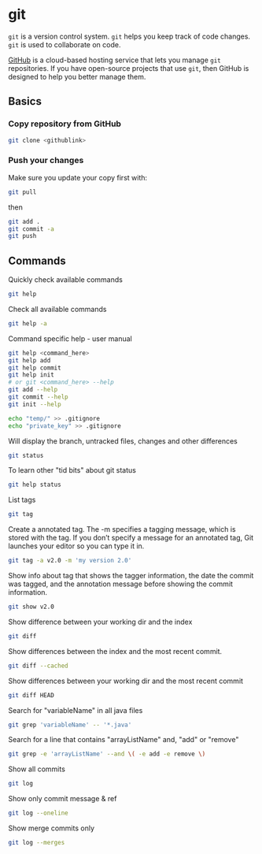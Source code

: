 # git

`git` is a version control system. 
`git` helps you keep track of code changes. 
`git` is used to collaborate on code. 

[GitHub](https://github.com) is a cloud-based hosting service that lets you manage `git` repositories. If you have open-source projects that use `git`, then GitHub is designed to help you better manage them.

## Basics

### Copy repository from GitHub

```bash
git clone <githublink>
```

### Push your changes

Make sure you update your copy first with:

```bash
git pull
```

then

```bash
git add .
git commit -a
git push
```
 
## Commands

Quickly check available commands

```bash
git help
```

Check all available commands

```bash
git help -a
```

Command specific help - user manual

```bash
git help <command_here>
git help add
git help commit
git help init
# or git <command_here> --help
git add --help
git commit --help
git init --help

echo "temp/" >> .gitignore
echo "private_key" >> .gitignore
```

Will display the branch, untracked files, changes and other differences

```bash
git status
```

To learn other "tid bits" about git status

```bash
git help status
```

List tags
```bash
git tag
```

Create a annotated tag. The -m specifies a tagging message, which is stored with the tag. If you don’t specify a message for an annotated tag, Git launches your editor so you can type it in.

```bash
git tag -a v2.0 -m 'my version 2.0'
```

Show info about tag that shows the tagger information, the date the commit was tagged, and the annotation message before showing the commit information.

```bash
git show v2.0
```

Show difference between your working dir and the index

```bash
git diff
```

Show differences between the index and the most recent commit.

```bash
git diff --cached
```

Show differences between your working dir and the most recent commit

```bash
git diff HEAD
```

Search for "variableName" in all java files

```bash
git grep 'variableName' -- '*.java'
```

Search for a line that contains "arrayListName" and, "add" or "remove"

```bash
git grep -e 'arrayListName' --and \( -e add -e remove \)
```

Show all commits

```bash
git log
```

Show only commit message & ref

```bash
git log --oneline
```

Show merge commits only

```bash
git log --merges
```
